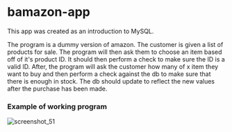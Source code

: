 # bamazon-app

This app was created as an introduction to MySQL. 

The program is a dummy version of amazon. The customer is given a list of products for sale. The program will then ask them to choose an item based off of it's product ID. It should then perform a check to make sure the ID is a valid ID. After, the program will ask the customer how many of x item they want to buy and then perform a check against the db to make sure that there is enough in stock. The db should update to reflect the new values after the purchase has been made.

### Example of working program
![screenshot_51](https://user-images.githubusercontent.com/44615072/53618060-6cab6c00-3baf-11e9-8487-e8440f6cf9b1.png)
